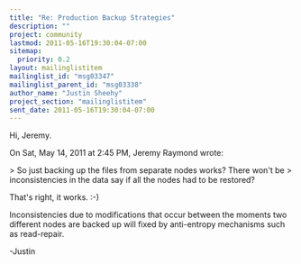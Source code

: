 ```yaml
---
title: "Re: Production Backup Strategies"
description: ""
project: community
lastmod: 2011-05-16T19:30:04-07:00
sitemap:
  priority: 0.2
layout: mailinglistitem
mailinglist_id: "msg03347"
mailinglist_parent_id: "msg03338"
author_name: "Justin Sheehy"
project_section: "mailinglistitem"
sent_date: 2011-05-16T19:30:04-07:00
---
```



Hi, Jeremy.

On Sat, May 14, 2011 at 2:45 PM, Jeremy Raymond  wrote:

&gt; So just backing up the files from separate nodes works? There won't be
&gt; inconsistencies in the data say if all the nodes had to be restored?

That's right, it works. :-)

Inconsistencies due to modifications that occur between the moments
two different nodes are backed up will fixed by anti-entropy
mechanisms such as read-repair.

-Justin

